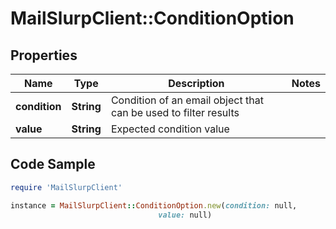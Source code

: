 # MailSlurpClient::ConditionOption

## Properties

Name | Type | Description | Notes
------------ | ------------- | ------------- | -------------
**condition** | **String** | Condition of an email object that can be used to filter results | 
**value** | **String** | Expected condition value | 

## Code Sample

```ruby
require 'MailSlurpClient'

instance = MailSlurpClient::ConditionOption.new(condition: null,
                                 value: null)
```


